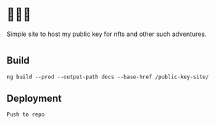 # 👾👾👾
Simple site to host my public key for nfts and other such adventures.

# 

## Build
```
ng build --prod --output-path docs --base-href /public-key-site/
```

## Deployment
```
Push to repo
```